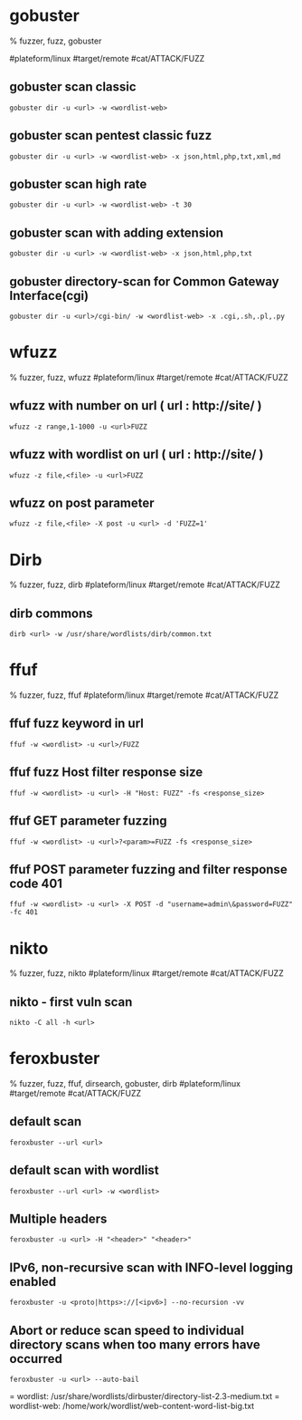 # gobuster

% fuzzer, fuzz, gobuster

#plateform/linux #target/remote #cat/ATTACK/FUZZ
## gobuster scan classic
```
gobuster dir -u <url> -w <wordlist-web>
```

## gobuster scan pentest classic fuzz
```
gobuster dir -u <url> -w <wordlist-web> -x json,html,php,txt,xml,md
```

## gobuster scan high rate
```
gobuster dir -u <url> -w <wordlist-web> -t 30
```

## gobuster scan with adding extension
```
gobuster dir -u <url> -w <wordlist-web> -x json,html,php,txt
```

## gobuster directory-scan for Common Gateway Interface(cgi)
```
gobuster dir -u <url>/cgi-bin/ -w <wordlist-web> -x .cgi,.sh,.pl,.py
```

# wfuzz

% fuzzer, fuzz, wfuzz
#plateform/linux #target/remote #cat/ATTACK/FUZZ
## wfuzz with number on url ( url : http://site/ )
```
wfuzz -z range,1-1000 -u <url>FUZZ
```

## wfuzz with wordlist on url ( url : http://site/ )
```
wfuzz -z file,<file> -u <url>FUZZ
```

## wfuzz on post parameter
```
wfuzz -z file,<file> -X post -u <url> -d 'FUZZ=1'
```

# Dirb

% fuzzer, fuzz, dirb
#plateform/linux #target/remote #cat/ATTACK/FUZZ
## dirb commons
```
dirb <url> -w /usr/share/wordlists/dirb/common.txt
```

# ffuf

% fuzzer, fuzz, ffuf
#plateform/linux #target/remote #cat/ATTACK/FUZZ
## ffuf fuzz keyword in url
```
ffuf -w <wordlist> -u <url>/FUZZ
```

## ffuf fuzz Host filter response size
```
ffuf -w <wordlist> -u <url> -H "Host: FUZZ" -fs <response_size>
```

## ffuf GET parameter fuzzing
```
ffuf -w <wordlist> -u <url>?<param>=FUZZ -fs <response_size>
```

## ffuf POST parameter fuzzing and filter response code 401
```
ffuf -w <wordlist> -u <url> -X POST -d "username=admin\&password=FUZZ" -fc 401
```

# nikto

% fuzzer, fuzz, nikto
#plateform/linux #target/remote #cat/ATTACK/FUZZ
## nikto - first vuln scan
```
nikto -C all -h <url>
```

# feroxbuster

% fuzzer, fuzz, ffuf, dirsearch, gobuster, dirb
#plateform/linux #target/remote #cat/ATTACK/FUZZ

## default scan
```
feroxbuster --url <url>
```

## default scan with wordlist
```
feroxbuster --url <url> -w <wordlist>
```

## Multiple headers
```
feroxbuster -u <url> -H "<header>" "<header>"
```

## IPv6, non-recursive scan with INFO-level logging enabled
```
feroxbuster -u <proto|https>://[<ipv6>] --no-recursion -vv
```
        
## Abort or reduce scan speed to individual directory scans when too many errors have occurred
```
feroxbuster -u <url> --auto-bail
```

= wordlist: /usr/share/wordlists/dirbuster/directory-list-2.3-medium.txt
= wordlist-web: /home/work/wordlist/web-content-word-list-big.txt
